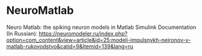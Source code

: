 # NeuroMatlab
Neuro Matlab: the spiking neuron models in Matlab Simulink
Documentation (In Russian): https://neuromodeler.ru/index.php?option=com_content&view=article&id=25:modeli-impulsnykh-nejronov-v-matlab-rukovodstvo&catid=9&Itemid=139&lang=ru
